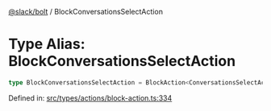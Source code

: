 [@slack/bolt](../index.md) / BlockConversationsSelectAction

# Type Alias: BlockConversationsSelectAction

```ts
type BlockConversationsSelectAction = BlockAction<ConversationsSelectAction>;
```

Defined in: [src/types/actions/block-action.ts:334](https://github.com/slackapi/bolt-js/blob/main/src/types/actions/block-action.ts#L334)
